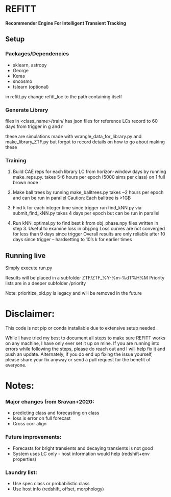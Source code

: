 # REFITT
**Recommender Engine For Intelligent Transient Tracking**

## Setup
### Packages/Dependencies
- sklearn, astropy
- George
- Keras
- sncosmo
- tslearn (optional)

in refitt.py change refitt_loc to the path containing itself

### Generate Library
files in <class_name>/train/ has json files for reference LCs
record to 60 days from trigger in g and r

these are simulations made with wrangle_data_for_library.py and make_library_ZTF.py
but forgot to record details on how to go about making these

### Training
1. Build CAE reps for each library LC from horizon-window days by running make_reps.py.
takes 5-6 hours per epoch (5000 sims per class) on 1 full brown node

2. Make ball trees by running make_balltrees.py
takes ~2 hours per epoch and can be run in parallel
Caution: Each balltree is >1GB

3. Find k for each integer time since trigger
run find_kNN.py via submit_find_kNN.py 
takes 4 days per epoch but can be run in parallel

4. Run kNN_optimal.py to find best k from obj_phase.npy files written in step 3.
Useful to examine loss in obj.png
Loss curves are not converged for less than 9 days since trigger
Overall results are only reliable after 10 days since trigger – hardsetting to 10’s k for earlier times

## Running live
Simply execute run.py

Results will be placed in a subfolder ZTF/ZTF_%Y-%m-%dT%H%M
Priority lists are in a deeper subfolder /priority

Note: prioritize_old.py is legacy and will be removed in the future

# Disclaimer:
This code is not pip or conda installable due to extensive setup needed.

While I have tried my best to document all steps to make sure REFITT works on any machine, I have only ever set it up on mine. 
If you are running into errors while following the steps, please do reach out and I will help fix it and push an update. 
Alternately, if you do end up fixing the issue yourself, please share your fix anyway or send a pull request for the benefit of everyone.

# Notes:
### Major changes from Sravan+2020:
- predicting class and forecasting on class
- loss is error on full forecast
- Cross corr align

### Future improvements:
- Forecasts for bright transients and decaying transients is not good
- System uses LC only - host information would help (redshift+env properties)

### Laundry list:
- Use spec class or probabilistic class
- Use host info (redshift, offset, morphology)


